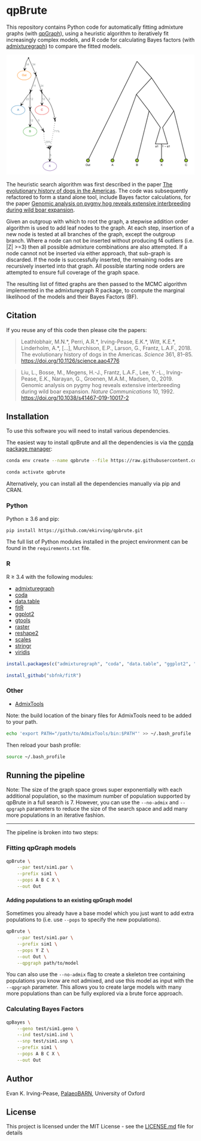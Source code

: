 # qpBrute
This repository contains Python code for automatically fitting admixture graphs 
(with [qpGraph](https://github.com/DReichLab/AdmixTools/blob/master/README.QPGRAPH)), using a heuristic algorithm 
to iteratively fit increasingly complex models, and R code for calculating Bayes factors 
(with [admixturegraph](https://github.com/mailund/admixture_graph)) to compare the fitted models.

![sim1](qpbrute/test/sim1.png?raw=true) 

The heuristic search algorithm was first described in the paper 
[The evolutionary history of dogs in the Americas](https://doi.org/10.1126/science.aao4776). The code was subsequently
refactored to form a stand alone tool, include Bayes factor calculations, for the paper 
[Genomic analysis on pygmy hog reveals extensive interbreeding during wild boar expansion](
https://doi.org/10.1038/s41467-019-10017-2). 

Given an outgroup with which to root the graph, a stepwise addition order algorithm is used to add leaf nodes to 
the graph. At each step, insertion of a new node is tested at all branches of the graph, except the outgroup branch. 
Where a node can not be inserted without producing f4 outliers (i.e. |Z| >=3) then all possible admixture combinations 
are also attempted. If a node cannot not be inserted via either approach, that sub-graph is discarded. If the node is 
successfully inserted, the remaining nodes are recursively inserted into that graph. All possible starting node orders 
are attempted to ensure full coverage of the graph space.

The resulting list of fitted graphs are then passed to the MCMC algorithm implemented in the admixturegraph R package, 
to compute the marginal likelihood of the models and their Bayes Factors (BF).

## Citation
If you reuse any of this code then please cite the papers:
> Leathlobhair, M.N.\*, Perri, A.R.\*, Irving-Pease, E.K.\*, Witt, K.E.\*, Linderholm, A.\*, [...], Murchison, E.P., 
> Larson, G., Frantz, L.A.F., 2018. The evolutionary history of dogs in the Americas. *Science* 361, 81–85. 
> https://doi.org/10.1126/science.aao4776

> Liu, L., Bosse, M., Megens, H.-J., Frantz, L.A.F., Lee, Y.-L., Irving-Pease, E.K., Narayan, G., Groenen, M.A.M., 
> Madsen, O., 2019. Genomic analysis on pygmy hog reveals extensive interbreeding during wild boar expansion. 
> *Nature Communications* 10, 1992. https://doi.org/10.1038/s41467-019-10017-2

## Installation

To use this software you will need to install various dependencies.

The easiest way to install qpBrute and all the dependencies is via the [conda package manager](
https://docs.conda.io/projects/conda/en/latest/index.html):
```bash
conda env create --name qpbrute --file https://raw.githubusercontent.com/ekirving/qpbrute/python3/environment.yaml
```
```bash
conda activate qpbrute
```

Alternatively, you can install all the dependencies manually via pip and CRAN.

### Python

Python ≥ 3.6 and pip:

```bash
pip install https://github.com/ekirving/qpbrute.git
```

The full list of Python modules installed in the project environment can be
found in the `requirements.txt` file.

### R

R ≥ 3.4 with the following modules:

* [admixturegraph](https://cran.r-project.org/web/packages/admixturegraph/index.html)
* [coda](https://cran.r-project.org/web/packages/coda/index.html)
* [data.table](https://cran.r-project.org/web/packages/data.table/index.html)
* [fitR](https://github.com/sbfnk/fitR)
* [ggplot2](https://cran.r-project.org/web/packages/ggplot2/)
* [gtools](https://cran.r-project.org/web/packages/gtools/index.html)
* [raster](https://cran.r-project.org/web/packages/raster/index.html)
* [reshape2](https://cran.r-project.org/web/packages/reshape2/index.html)
* [scales](https://cran.r-project.org/web/packages/scales/)
* [stringr](https://cran.r-project.org/web/packages/stringr/)
* [viridis](https://cran.r-project.org/web/packages/viridis/index.html)

```R
install.packages(c("admixturegraph", "coda", "data.table", "ggplot2", "gtools", "raster", "reshape2", "scales", "stringr", "viridis"))
```

```R
install_github("sbfnk/fitR")
```


### Other

* [AdmixTools](https://github.com/DReichLab/AdmixTools)

Note: the build location of the binary files for AdmixTools need to be added to your path.

```bash
echo 'export PATH="/path/to/AdmixTools/bin:$PATH"' >> ~/.bash_profile
```

Then reload your bash profile:
```bash
source ~/.bash_profile
```
 
## Running the pipeline

Note: The size of the graph space grows super exponentially with each additional population, so the maximum number of 
population supported by qpBrute in a full search is 7. However, you can use the `--no-admix` and `--qpgraph` parameters
to reduce the size of the search space and add many more populations in an iterative fashion.

***

The pipeline is broken into two steps:

### Fitting qpGraph models

```bash
qpBrute \
    --par test/sim1.par \
    --prefix sim1 \
    --pops A B C X \
    --out Out
```

#### Adding populations to an existing qpGraph model

Sometimes you already have a base model which you just want to add extra populations to (i.e. use `--pops` to specify the new populations).

```bash
qpBrute \
    --par test/sim1.par \
    --prefix sim1 \
    --pops Y Z \
    --out Out \
    --qpgraph path/to/model
```

You can also use the `--no-admix` flag to create a skeleton tree containing populations you know are not admixed, and 
use this model as input with the `--qpgraph` parameter. This allows you to create large models with many more 
populations than can be fully explored via a brute force approach.

### Calculating Bayes Factors 
 
```bash
qpBayes \
    --geno test/sim1.geno \
    --ind test/sim1.ind \
    --snp test/sim1.snp \
    --prefix sim1 \
    --pops A B C X \
    --out Out
```

## Author

Evan K. Irving-Pease, [PalaeoBARN](https://www.palaeobarn.com/), University of Oxford 

## License

This project is licensed under the MIT License - see the [LICENSE.md](LICENSE.md) file for details
